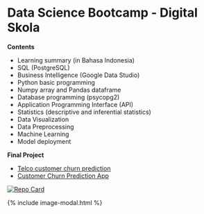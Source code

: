 # Data Science Bootcamp - Digital Skola

**Contents**
- Learning summary (in Bahasa Indonesia)
- SQL (PostgreSQL)
- Business Intelligence (Google Data Studio)
- Python basic programming
- Numpy array and Pandas dataframe
- Database programming (psycopg2)
- Application Programming Interface (API)
- Statistics (descriptive and inferential statistics)
- Data Visualization
- Data Preprocessing
- Machine Learning
- Model deployment

**Final Project**
- [Telco customer churn prediction](https://adhang.github.io/pages/telco-customer-churn-prediction)
- [Customer Churn Prediction App](https://adhang-churn.herokuapp.com/)

[![Repo Card](https://github-readme-stats.vercel.app/api/pin/?username=adhang&repo=data-science-digital-skola&show_owner=true&title_color=00875A&icon_color=006644&text_color=1B262C&bg_color=F5F7FA)](https://github.com/adhang/data-science-digital-skola)

{% include image-modal.html %}